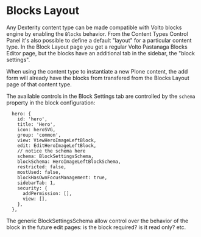 # Blocks Layout

Any Dexterity content type can be made compatible with Volto blocks engine by
enabling the `Blocks` behavior. From the Content Types Control Panel it's also
possible to define a default "layout" for a particular content type. In the
Block Layout page you get a regular Volto Pastanaga Blocks Editor page, but the
blocks have an additional tab in the sidebar, the "block settings".

When using the content type to instantiate a new Plone content, the add form
will already have the blocks from transfered from the Blocks Layout page of
that content type.

The available controls in the Block Settings tab are controlled by the `schema` property in the block configuration:

```
  hero: {
    id: 'hero',
    title: 'Hero',
    icon: heroSVG,
    group: 'common',
    view: ViewHeroImageLeftBlock,
    edit: EditHeroImageLeftBlock,
    // notice the schema here
    schema: BlockSettingsSchema,
    blockSchema: HeroImageLeftBlockSchema,
    restricted: false,
    mostUsed: false,
    blockHasOwnFocusManagement: true,
    sidebarTab: 1,
    security: {
      addPermission: [],
      view: [],
    },
  },
```

The generic BlockSettingsSchema allow control over the behavior of the block
in the future edit pages: is the block required? is it read only? etc.
